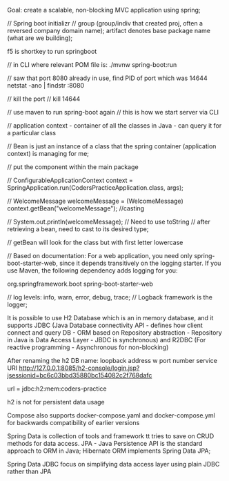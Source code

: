Goal: create a scalable, non-blocking MVC application using spring;

// Spring boot initializr
// group (group/indiv that created proj, often a reversed company domain name); artifact denotes base package name (what are we building);

f5 is shortkey to run springboot

// in CLI where relevant POM file is:
./mvnw spring-boot:run

// saw that port 8080 already in use, find PID of port which was 14644
netstat -ano | findstr :8080

// kill the port
// kill 14644

// use maven to run spring-boot again
// this is how we start server via CLI

// application context - container of all the classes in Java - can query it for a particular class

// Bean is just an instance of a class that the spring container (application context) is managing for me;

// put the component within the main package

// ConfigurableApplicationContext context = SpringApplication.run(CodersPracticeApplication.class, args);		

// WelcomeMessage welcomeMessage = (WelcomeMessage) context.getBean("welcomeMessage"); //casting

// System.out.println(welcomeMessage); // Need to use toString
// after retrieving a bean, need to cast to its desired type;

// getBean will look for the class but with first letter lowercase

// Based on documentation:
For a web application, you need only spring-boot-starter-web, since it depends transitively on the logging starter. If you use Maven, the following dependency adds logging for you:

<dependency>
	<groupId>org.springframework.boot</groupId>
	<artifactId>spring-boot-starter-web</artifactId>
</dependency>

// log levels: info, warn, error, debug, trace;
// Logback framework is the logger;

It is possible to use H2 Database which is an in memory database, and it supports JDBC (Java Database connectivity API - defines how client connect and query DB - ORM based on Repository abstraction - Repository in Java is Data Access Layer - JBDC is synchronous) and R2DBC (For reactive programming - Asynchronous for non-blocking)

After renaming the h2 DB name: loopback address w port number service URI
http://127.0.0.1:8085/h2-console/login.jsp?jsessionid=bc6c03bbd35880bc154082c2f768dafc

url = jdbc:h2:mem:coders-practice

h2 is not for persistent data usage

Compose also supports docker-compose.yaml and docker-compose.yml for backwards compatibility of earlier versions

Spring Data is collection of tools and framework tt tries to save on CRUD methods for data access. JPA - Java Persistence API is the standard approach to ORM in Java; Hibernate ORM implements Spring Data JPA; 

Spring Data JDBC focus on simplifying data access layer using plain JDBC rather than JPA